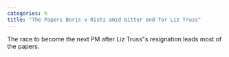 ```yaml
---
categories: h
title: "The Papers Boris v Rishi amid bitter end for Liz Truss"
---
```

The race to become the next PM after Liz Truss"s resignation leads most of the papers.